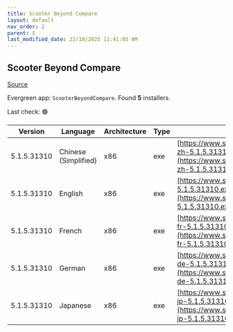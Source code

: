 ```yaml
---
title: Scooter Beyond Compare
layout: default
nav_order: 2
parent: S
last_modified_date: 22/10/2025 11:41:03 AM
---
```


## Scooter Beyond Compare

[Source](https://scootersoftware.com/)

Evergreen app: `ScooterBeyondCompare`. Found **5** installers.

Last check: 🟢

| Version     | Language             | Architecture | Type | URI                                                                                                                        |
| ----------- | -------------------- | ------------ | ---- | -------------------------------------------------------------------------------------------------------------------------- |
| 5.1.5.31310 | Chinese (Simplified) | x86          | exe  | [https://www.scootersoftware.com/BCompare-zh-5.1.5.31310.exe](https://www.scootersoftware.com/BCompare-zh-5.1.5.31310.exe) |
| 5.1.5.31310 | English              | x86          | exe  | [https://www.scootersoftware.com/BCompare-5.1.5.31310.exe](https://www.scootersoftware.com/BCompare-5.1.5.31310.exe)       |
| 5.1.5.31310 | French               | x86          | exe  | [https://www.scootersoftware.com/BCompare-fr-5.1.5.31310.exe](https://www.scootersoftware.com/BCompare-fr-5.1.5.31310.exe) |
| 5.1.5.31310 | German               | x86          | exe  | [https://www.scootersoftware.com/BCompare-de-5.1.5.31310.exe](https://www.scootersoftware.com/BCompare-de-5.1.5.31310.exe) |
| 5.1.5.31310 | Japanese             | x86          | exe  | [https://www.scootersoftware.com/BCompare-jp-5.1.5.31310.exe](https://www.scootersoftware.com/BCompare-jp-5.1.5.31310.exe) |
